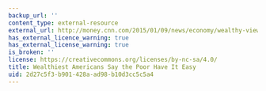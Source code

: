 ```yaml
---
backup_url: ''
content_type: external-resource
external_url: http://money.cnn.com/2015/01/09/news/economy/wealthy-view-of-poor/index.html?iid=TL_Popular
has_external_licence_warning: true
has_external_license_warning: true
is_broken: ''
license: https://creativecommons.org/licenses/by-nc-sa/4.0/
title: Wealthiest Americans Say the Poor Have It Easy
uid: 2d27c5f3-b901-428a-ad98-b10d3cc5c5a4
---
```

